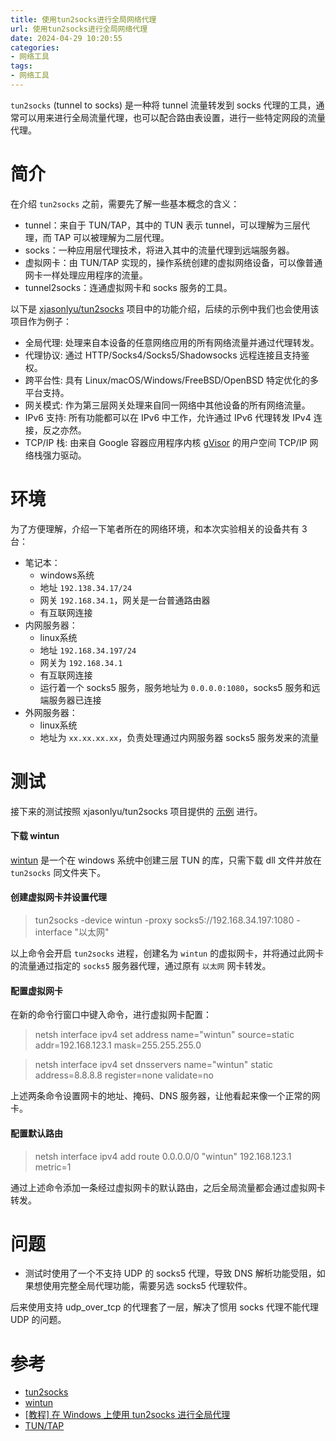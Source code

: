 ```yaml
---
title: 使用tun2socks进行全局网络代理
url: 使用tun2socks进行全局网络代理
date: 2024-04-29 10:20:55
categories:
- 网络工具
tags:
- 网络工具
---
```


`tun2socks` (tunnel to socks) 是一种将 tunnel 流量转发到 socks 代理的工具，通常可以用来进行全局流量代理，也可以配合路由表设置，进行一些特定网段的流量代理。

<!-- more -->

# 简介

在介绍 `tun2socks` 之前，需要先了解一些基本概念的含义：

- tunnel：来自于 TUN/TAP，其中的 TUN 表示 tunnel，可以理解为三层代理，而 TAP 可以被理解为二层代理。
- socks：一种应用层代理技术，将进入其中的流量代理到远端服务器。
- 虚拟网卡：由 TUN/TAP 实现的，操作系统创建的虚拟网络设备，可以像普通网卡一样处理应用程序的流量。
- tunnel2socks：连通虚拟网卡和 socks 服务的工具。

以下是 [xjasonlyu/tun2socks](https://github.com/xjasonlyu/tun2socks) 项目中的功能介绍，后续的示例中我们也会使用该项目作为例子：

- 全局代理: 处理来自本设备的任意网络应用的所有网络流量并通过代理转发。
- 代理协议: 通过 HTTP/Socks4/Socks5/Shadowsocks 远程连接且支持鉴权。
- 跨平台性: 具有 Linux/macOS/Windows/FreeBSD/OpenBSD 特定优化的多平台支持。
- 网关模式: 作为第三层网关处理来自同一网络中其他设备的所有网络流量。
- IPv6 支持: 所有功能都可以在 IPv6 中工作，允许通过 IPv6 代理转发 IPv4 连接，反之亦然。
- TCP/IP 栈: 由来自 Google 容器应用程序内核 [gVisor](https://github.com/google/gvisor) 的用户空间 TCP/IP 网络栈强力驱动。

# 环境

为了方便理解，介绍一下笔者所在的网络环境，和本次实验相关的设备共有 3 台：

- 笔记本：
  - windows系统
  - 地址 `192.138.34.17/24`
  - 网关 `192.168.34.1`，网关是一台普通路由器
  - 有互联网连接
- 内网服务器：
  - linux系统
  - 地址 `192.168.34.197/24`
  - 网关为 `192.168.34.1`
  - 有互联网连接
  - 运行着一个 socks5 服务，服务地址为 `0.0.0.0:1080`，socks5 服务和远端服务器已连接
- 外网服务器：
  - linux系统
  - 地址为 `xx.xx.xx.xx`，负责处理通过内网服务器 socks5 服务发来的流量

# 测试

接下来的测试按照 xjasonlyu/tun2socks 项目提供的 [示例](https://github.com/xjasonlyu/tun2socks/wiki/Examples) 进行。

#### 下载 wintun

[wintun](https://www.wintun.net/) 是一个在 windows 系统中创建三层 TUN 的库，只需下载 dll 文件并放在 `tun2socks` 同文件夹下。

#### 创建虚拟网卡并设置代理

> tun2socks -device wintun -proxy socks5://192.168.34.197:1080 -interface "以太网"

以上命令会开启 `tun2socks` 进程，创建名为 `wintun` 的虚拟网卡，并将通过此网卡的流量通过指定的 `socks5` 服务器代理，通过原有 `以太网` 网卡转发。

#### 配置虚拟网卡

在新的命令行窗口中键入命令，进行虚拟网卡配置：

> netsh interface ipv4 set address name="wintun" source=static addr=192.168.123.1 mask=255.255.255.0

> netsh interface ipv4 set dnsservers name="wintun" static address=8.8.8.8 register=none validate=no

上述两条命令设置网卡的地址、掩码、DNS 服务器，让他看起来像一个正常的网卡。

#### 配置默认路由

> netsh interface ipv4 add route 0.0.0.0/0 "wintun" 192.168.123.1 metric=1

通过上述命令添加一条经过虚拟网卡的默认路由，之后全局流量都会通过虚拟网卡转发。

# 问题

- 测试时使用了一个不支持 UDP 的 socks5 代理，导致 DNS 解析功能受阻，如果想使用完整全局代理功能，需要另选 socks5 代理软件。

后来使用支持 udp_over_tcp 的代理套了一层，解决了惯用 socks 代理不能代理 UDP 的问题。

# 参考

- [tun2socks](https://github.com/xjasonlyu/tun2socks)
- [wintun](https://www.wintun.net/)
- [[教程] 在 Windows 上使用 tun2socks 进行全局代理](https://tachyondevel.medium.com/%E6%95%99%E7%A8%8B-%E5%9C%A8-windows-%E4%B8%8A%E4%BD%BF%E7%94%A8-tun2socks-%E8%BF%9B%E8%A1%8C%E5%85%A8%E5%B1%80%E4%BB%A3%E7%90%86-aa51869dd0d)
- [TUN/TAP](https://en.wikipedia.org/wiki/TUN/TAP)